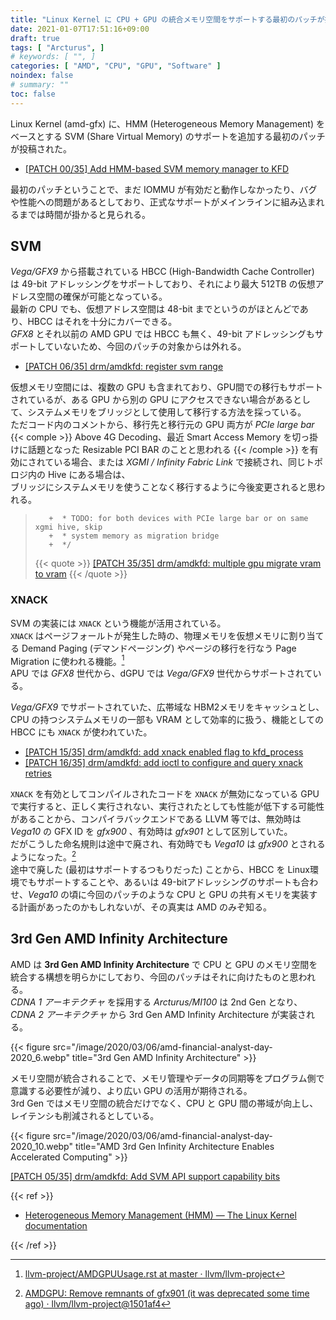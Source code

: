 ```yaml
---
title: "Linux Kernel に CPU + GPU の統合メモリ空間をサポートする最初のパッチが投稿される"
date: 2021-01-07T17:51:16+09:00
draft: true
tags: [ "Arcturus", ]
# keywords: [ "", ]
categories: [ "AMD", "CPU", "GPU", "Software" ]
noindex: false
# summary: ""
toc: false
---
```


Linux Kernel (amd-gfx) に、HMM (Heterogeneous Memory Management) をベースとする SVM (Share Virtual Memory) のサポートを追加する最初のパッチが投稿された。  

 * [[PATCH 00/35] Add HMM-based SVM memory manager to KFD](https://lists.freedesktop.org/archives/amd-gfx/2021-January/057892.html)

最初のパッチということで、まだ IOMMU が有効だと動作しなかったり、バグや性能への問題があるとしており、正式なサポートがメインラインに組み込まれるまでは時間が掛かると見られる。  

## SVM

*Vega/GFX9* から搭載されている HBCC (High-Bandwidth Cache Controller) は 49-bit アドレッシングをサポートしており、それにより最大 512TB の仮想アドレス空間の確保が可能となっている。  
最新の CPU でも、仮想アドレス空間は 48-bit までというのがほとんどであり、HBCC はそれを十分にカバーできる。  
*GFX8* とそれ以前の AMD GPU では HBCC も無く、49-bit アドレッシングもサポートしていないため、今回のパッチの対象からは外れる。  

 * [[PATCH 06/35] drm/amdkfd: register svm range](https://lists.freedesktop.org/archives/amd-gfx/2021-January/057897.html)

仮想メモリ空間には、複数の GPU も含まれており、GPU間での移行もサポートされているが、ある GPU から別の GPU にアクセスできない場合があるとして、システムメモリをブリッジとして使用して移行する方法を採っている。  
ただコード内のコメントから、移行先と移行元の GPU 両方が *PCIe large bar* {{< comple >}} Above 4G Decoding、最近 Smart Access Memory を切っ掛けに話題となった Resizable PCI BAR のことと思われる {{< /comple >}} を有効にされている場合、または *XGMI / Infinity Fabric Link* で接続され、同じトポロジ内の Hive にある場合は、  
ブリッジにシステムメモリを使うことなく移行するように今後変更されると思われる。  

 >        +	 * TODO: for both devices with PCIe large bar or on same xgmi hive, skip
 >        +	 * system memory as migration bridge
 >        +	 */
 >
 > {{< quote >}} [[PATCH 35/35] drm/amdkfd: multiple gpu migrate vram to vram](https://lists.freedesktop.org/archives/amd-gfx/2021-January/057927.html) {{< /quote >}}

### XNACK

SVM の実装には `XNACK` という機能が活用されている。  
`XNACK` はページフォールトが発生した時の、物理メモリを仮想メモリに割り当てる Demand Paging (デマンドページング) やページの移行を行なう Page Migration に使われる機能。[^xnack]  
APU では *GFX8* 世代から、dGPU では *Vega/GFX9* 世代からサポートされている。  

*Vega/GFX9* でサポートされていた、広帯域な HBM2メモリをキャッシュとし、CPU の持つシステムメモリの一部も VRAM として効率的に扱う、機能としての HBCC にも `XNACK` が使われていた。  

[^xnack]: [llvm-project/AMDGPUUsage.rst at master · llvm/llvm-project](https://github.com/llvm/llvm-project/blob/master/llvm/docs/AMDGPUUsage.rst#target-features)

 * [[PATCH 15/35] drm/amdkfd: add xnack enabled flag to kfd_process](https://lists.freedesktop.org/archives/amd-gfx/2021-January/057908.html)
 * [[PATCH 16/35] drm/amdkfd: add ioctl to configure and query xnack retries](https://lists.freedesktop.org/archives/amd-gfx/2021-January/057907.html)

`XNACK` を有効としてコンパイルされたコードを `XNACK` が無効になっている GPU で実行すると、正しく実行されない、実行されたとしても性能が低下する可能性があることから、コンパイラバックエンドである LLVM 等では、無効時は *Vega10* の GFX ID を *gfx900* 、有効時は *gfx901* として区別していた。  
だがこうした命名規則は途中で廃され、有効時でも *Vega10* は *gfx900* とされるようになった。[^gfxid-xnack]  
途中で廃した (最初はサポートするつもりだった) ことから、HBCC を Linux環境でもサポートすることや、あるいは 49-bitアドレッシングのサポートも合わせ、*Vega10* の頃に今回のパッチのような CPU と GPU の共有メモリを実装する計画があったのかもしれないが、その真実は AMD のみぞ知る。  

[^gfxid-xnack]: [AMDGPU: Remove remnants of gfx901 (it was deprecated some time ago) · llvm/llvm-project@1501af4](https://github.com/llvm/llvm-project/commit/1501af4846791c3b52b812c41ec540081343ba38)


## 3rd Gen AMD Infinity Architecture

AMD は **3rd Gen AMD Infinity Architecture** で CPU と GPU のメモリ空間を統合する構想を明らかにしており、今回のパッチはそれに向けたものと思われる。  
*CDNA 1 アーキテクチャ* を採用する *Arcturus/MI100* は 2nd Gen となり、*CDNA 2 アーキテクチャ* から 3rd Gen AMD Infinity Architecture が実装される。  

{{< figure src="/image/2020/03/06/amd-financial-analyst-day-2020_6.webp" title="3rd Gen AMD Infinity Architecture" >}}

メモリ空間が統合されることで、メモリ管理やデータの同期等をプログラム側で意識する必要性が減り、より広い GPU の活用が期待される。  
3rd Gen ではメモリ空間の統合だけでなく、CPU と GPU 間の帯域が向上し、レイテンシも削減されるとしている。  

{{< figure src="/image/2020/03/06/amd-financial-analyst-day-2020_10.webp" title="AMD 3rd Gen Infinity Architecture Enables Accelerated Computing" >}}

[[PATCH 05/35] drm/amdkfd: Add SVM API support capability bits](https://lists.freedesktop.org/archives/amd-gfx/2021-January/057896.html)

{{< ref >}}

 * [Heterogeneous Memory Management (HMM) — The Linux Kernel documentation](https://www.kernel.org/doc/html/v4.18/vm/hmm.html)

{{< /ref >}}
